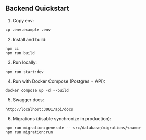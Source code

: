 ## Backend Quickstart

1. Copy env:
```
cp .env.example .env
```

2. Install and build:
```
npm ci
npm run build
```

3. Run locally:
```
npm run start:dev
```

4. Run with Docker Compose (Postgres + API):
```
docker compose up -d --build
```

5. Swagger docs:
```
http://localhost:3001/api/docs
```

6. Migrations (disable synchronize in production):
```
npm run migration:generate -- src/database/migrations/<name>
npm run migration:run
```


